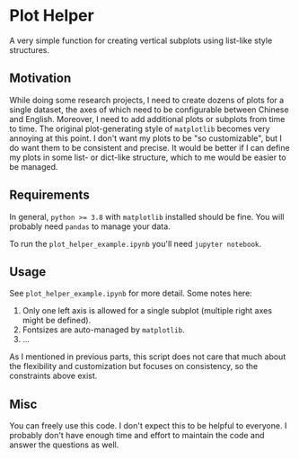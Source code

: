 # Plot Helper

A very simple function for creating vertical subplots using list-like style
structures.

## Motivation

While doing some research projects, I need to create dozens of plots
for a single dataset, the axes of which need to be configurable between Chinese
and English. Moreover, I need to add additional plots or subplots from
time to time. The original plot-generating style of `matplotlib` becomes very
annoying at this point. I don't want my plots to be "so customizable", but I
do want them to be consistent and precise. It would be better if I can define
my plots in some list- or dict-like structure, which to me would be easier
to be managed.

## Requirements

In general, `python >= 3.8` with `matplotlib` installed
should be fine. You will probably need `pandas` to manage your data.

To run the `plot_helper_example.ipynb` you'll need `jupyter notebook`.

## Usage

See `plot_helper_example.ipynb` for more detail. Some notes here:

1. Only one left axis is allowed for a single subplot (multiple right axes
   might be defined).
1. Fontsizes are auto-managed by `matplotlib`.
1. ...

As I mentioned in previous parts, this script does not care that much about
the flexibility and customization but focuses on consistency, so the
constraints above exist.

## Misc

You can freely use this code. I don't expect this to be helpful to everyone.
I probably don't have enough time and effort to maintain the code and answer
the questions as well.
